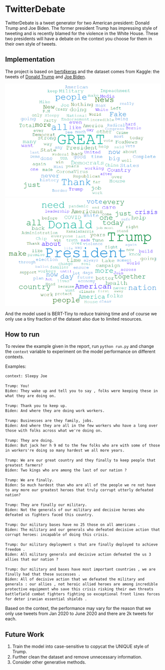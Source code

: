 # TwitterDebate

TwitterDebate is a tweet generator for two American president: Donald Trump and Joe Biden. The former president Trump has impressing style of tweeting and is recently blamed for the violence in the White House. These two presidents will have a debate on the context you choose for them in their own style of tweets.

## Implementation

The project is based on [bert4keras](https://github.com/bojone/bert4keras) and the dataset comes from Kaggle: the tweets of [Donald Trump](https://www.kaggle.com/austinreese/trump-tweets) and [Joe Biden](https://www.kaggle.com/rohanrao/joe-biden-tweets).

<img src="./report/pic/trump_cloud.png" style="zoom:60%;" /><img src="./report/pic/biden_cloud.png" style="zoom:60%;" />

And the model used is BERT-Tiny to reduce training time and of course we only use a tiny fraction of the dataset also due to limited resources. 

## How to run

To review the example given in the report, run `python run.py` and change the `context` variable to experiment on the model performance on different contexts. 

Examples:

```
context: Sleepy Joe

Trump: You!
Biden: They wake up and tell you to say , folks were keeping these in what they are doing on.

Trump: Thank you to keep up.
Biden: And where they are doing work workers.

Trump: Businesses are they family, jobs.
Biden: And where they are all in the few workers who have a long over those with folks across what we're doing on.

Trump: They are doing.
Biden: But jack her h 9 md to the few folks who are with some of those in workers're doing so many hardest we all more years.

Trump: We are our great country and they finally to keep people that greatest farmers?
Biden: Two kings who are among the last of our nation ?

Trump: We are finally.
Biden: So much hardest than who are all of the people we re not have to any more our greatest heroes that truly corrupt utterly defeated nation?

Trump: They are finally our military.
Biden: Not the generals of our military and decisive heroes who defeated us fighters faced this country.

Trump: Our military bases have no 25 those on all americans .
Biden: The military and our generals who defeated decisive action that corrupt heroes: incapable of doing this crisis.

Trump: Our military deployment s that are finally deployed to achieve freedom .
Biden: All military generals and decisive action defeated the us 3 allies that our nation ?

Trump: Our military and bases have most important countries , we are finally had that these successes .
Biden: All of decisive action that we defeated the military and generals : our allies , not heroic allied heroes are among incredible protective equipment who save this crisis risking their own threats battlefield combat fighters fighting so exceptional front lines forces for deter iranian essential shields .
```

Based on the context, the performance may vary for the reason that we only use tweets from Jan 2020 to June 2020 and there are 2k tweets for each.

## Future Work

1. Train the model into case-sensitive to copycat the UNIQUE style of Trump.
2. Further clean the dataset and remove unnecessary information.
3. Consider other generative methods.